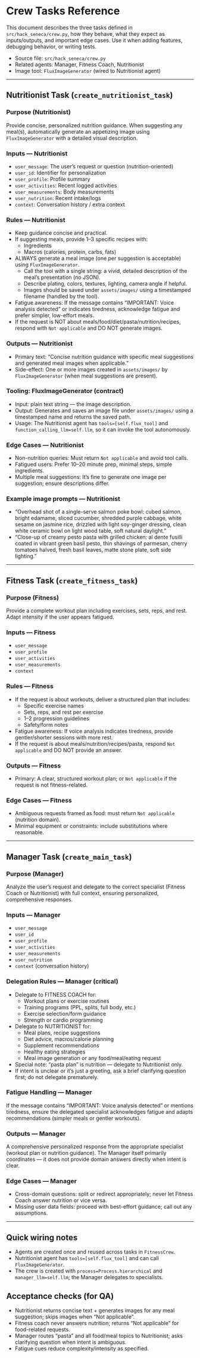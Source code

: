 # Crew Tasks Reference

This document describes the three tasks defined in `src/hack_seneca/crew.py`, how they behave, what they expect as inputs/outputs, and important edge cases. Use it when adding features, debugging behavior, or writing tests.

- Source file: `src/hack_seneca/crew.py`
- Related agents: Manager, Fitness Coach, Nutritionist
- Image tool: `FluxImageGenerator` (wired to Nutritionist agent)

---

## Nutritionist Task (`create_nutritionist_task`)

### Purpose (Nutritionist)

Provide concise, personalized nutrition guidance. When suggesting any meal(s), automatically generate an appetizing image using `FluxImageGenerator` with a detailed visual description.

### Inputs — Nutritionist

- `user_message`: The user’s request or question (nutrition-oriented)
- `user_id`: Identifier for personalization
- `user_profile`: Profile summary
- `user_activities`: Recent logged activities
- `user_measurements`: Body measurements
- `user_nutrition`: Recent intake/logs
- `context`: Conversation history / extra context

### Rules — Nutritionist

- Keep guidance concise and practical.
- If suggesting meals, provide 1–3 specific recipes with:
  - Ingredients
  - Macros (calories, protein, carbs, fats)
- ALWAYS generate a meal image (one per suggestion is acceptable) using `FluxImageGenerator`.
  - Call the tool with a single string: a vivid, detailed description of the meal’s presentation (no JSON).
  - Describe plating, colors, textures, lighting, camera angle if helpful.
  - Images should be saved under `assets/images/` using a timestamped filename (handled by the tool).
- Fatigue awareness: If the message contains “IMPORTANT: Voice analysis detected” or indicates tiredness, acknowledge fatigue and prefer simpler, low-effort meals.
- If the request is NOT about meals/food/diet/pasta/nutrition/recipes, respond with `Not applicable` and DO NOT generate images.

### Outputs — Nutritionist

- Primary text: “Concise nutrition guidance with specific meal suggestions and generated meal images when applicable.”
- Side-effect: One or more images created in `assets/images/` by `FluxImageGenerator` (when meal suggestions are present).

### Tooling: FluxImageGenerator (contract)

- Input: plain text string — the image description.
- Output: Generates and saves an image file under `assets/images/` using a timestamped name and returns the saved path.
- Usage: The Nutritionist agent has `tools=[self.flux_tool]` and `function_calling_llm=self.llm`, so it can invoke the tool autonomously.

### Edge Cases — Nutritionist

- Non-nutrition queries: Must return `Not applicable` and avoid tool calls.
- Fatigued users: Prefer 10–20 minute prep, minimal steps, simple ingredients.
- Multiple meal suggestions: It’s fine to generate one image per suggestion; ensure descriptions differ.

### Example image prompts — Nutritionist

- “Overhead shot of a single-serve salmon poke bowl: cubed salmon, bright edamame, sliced cucumber, shredded purple cabbage, white sesame on jasmine rice, drizzled with light soy-ginger dressing, clean white ceramic bowl on light wood table, soft natural daylight.”
- “Close-up of creamy pesto pasta with grilled chicken: al dente fusilli coated in vibrant green basil pesto, thin shavings of parmesan, cherry tomatoes halved, fresh basil leaves, matte stone plate, soft side lighting.”

---

## Fitness Task (`create_fitness_task`)

### Purpose (Fitness)

Provide a complete workout plan including exercises, sets, reps, and rest. Adapt intensity if the user appears fatigued.

### Inputs — Fitness

- `user_message`
- `user_profile`
- `user_activities`
- `user_measurements`
- `context`

### Rules — Fitness

- If the request is about workouts, deliver a structured plan that includes:
  - Specific exercise names
  - Sets, reps, and rest per exercise
  - 1–2 progression guidelines
  - Safety/form notes
- Fatigue awareness: If voice analysis indicates tiredness, provide gentler/shorter sessions with more rest.
- If the request is about meals/nutrition/recipes/pasta, respond `Not applicable` and DO NOT provide an answer.

### Outputs — Fitness

- Primary: A clear, structured workout plan; or `Not applicable` if the request is not fitness-related.

### Edge Cases — Fitness

- Ambiguous requests framed as food: must return `Not applicable` (nutrition domain).
- Minimal equipment or constraints: include substitutions where reasonable.

---

## Manager Task (`create_main_task`)

### Purpose (Manager)

Analyze the user’s request and delegate to the correct specialist (Fitness Coach or Nutritionist) with full context, ensuring personalized, comprehensive responses.

### Inputs — Manager

- `user_message`
- `user_id`
- `user_profile`
- `user_activities`
- `user_measurements`
- `user_nutrition`
- `context` (conversation history)

### Delegation Rules — Manager (critical)

- Delegate to FITNESS COACH for:
  - Workout plans or exercise routines
  - Training programs (PPL, splits, full body, etc.)
  - Exercise selection/form guidance
  - Strength or cardio programming
- Delegate to NUTRITIONIST for:
  - Meal plans, recipe suggestions
  - Diet advice, macros/calorie planning
  - Supplement recommendations
  - Healthy eating strategies
  - Meal image generation or any food/meal/eating request
- Special note: “pasta plan” is nutrition — delegate to Nutritionist only.
- If intent is unclear or it’s just a greeting, ask a brief clarifying question first; do not delegate prematurely.

### Fatigue Handling — Manager

If the message contains “IMPORTANT: Voice analysis detected” or mentions tiredness, ensure the delegated specialist acknowledges fatigue and adapts recommendations (simpler meals or gentler workouts).

### Outputs — Manager

A comprehensive personalized response from the appropriate specialist (workout plan or nutrition guidance). The Manager itself primarily coordinates — it does not provide domain answers directly when intent is clear.

### Edge Cases — Manager

- Cross-domain questions: split or redirect appropriately; never let Fitness Coach answer nutrition or vice versa.
- Missing user data fields: proceed with best-effort guidance; call out any assumptions.

---

## Quick wiring notes

- Agents are created once and reused across tasks in `FitnessCrew`.
- Nutritionist agent has `tools=[self.flux_tool]` and can call `FluxImageGenerator`.
- The crew is created with `process=Process.hierarchical` and `manager_llm=self.llm`; the Manager delegates to specialists.

## Acceptance checks (for QA)

- Nutritionist returns concise text + generates images for any meal suggestion; skips images when “Not applicable”.
- Fitness coach never answers nutrition; returns “Not applicable” for food-related requests.
- Manager routes “pasta” and all food/meal topics to Nutritionist; asks clarifying question when intent is ambiguous.
- Fatigue cues reduce complexity/intensity as specified.
